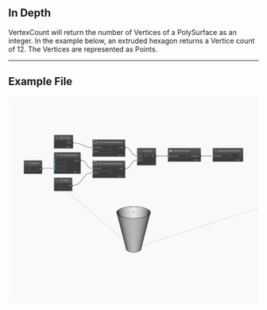 ## In Depth
VertexCount will return the number of Vertices of a PolySurface as an integer. In the example below, an extruded hexagon returns a Vertice count of 12. The Vertices are represented as Points.
___
## Example File

![VertexCount](./Autodesk.DesignScript.Geometry.PolySurface.VertexCount_img.jpg)

